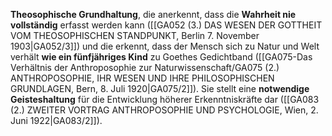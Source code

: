 
**Theosophische Grundhaltung**, die anerkennt, dass die **Wahrheit nie vollständig** erfasst werden kann ([[GA052 (3.) DAS WESEN DER GOTTHEIT VOM THEOSOPHISCHEN STANDPUNKT, Berlin 7. November 1903|GA052/3]]) und die erkennt, dass der Mensch sich zu Natur und Welt verhält **wie ein fünfjähriges Kind** zu Goethes Gedichtband ([[GA075-Das Verhältnis der Anthroposophie zur Naturwissenschaft/GA075 (2.) ANTHROPOSOPHIE, IHR WESEN UND IHRE PHILOSOPHISCHEN GRUNDLAGEN, Bern, 8. Juli 1920|GA075/2]]). Sie stellt eine **notwendige Geisteshaltung** für die Entwicklung höherer Erkenntniskräfte dar ([[GA083 (2.) ZWEITER VORTRAG ANTHROPOSOPHIE UND PSYCHOLOGIE, Wien, 2. Juni 1922|GA083/2]]).
